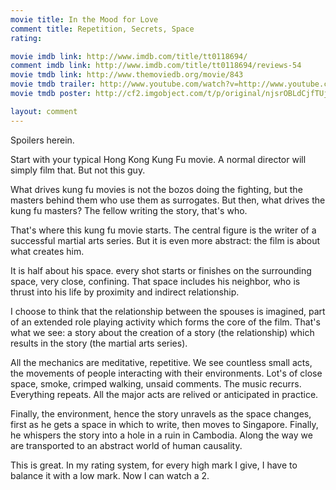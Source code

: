 ```yaml
---
movie title: In the Mood for Love
comment title: Repetition, Secrets, Space
rating: 

movie imdb link: http://www.imdb.com/title/tt0118694/
comment imdb link: http://www.imdb.com/title/tt0118694/reviews-54
movie tmdb link: http://www.themoviedb.org/movie/843
movie tmdb trailer: http://www.youtube.com/watch?v=http://www.youtube.com/watch?v=9kRQqksluZk
movie tmdb poster: http://cf2.imgobject.com/t/p/original/njsrOBLdCjfTUjhHuomEGNdnD8v.jpg

layout: comment
---
```


Spoilers herein.

Start with your typical Hong Kong Kung Fu movie. A normal director will simply film that. But not this guy.

What drives kung fu movies is not the bozos doing the fighting, but the masters behind them who use them as surrogates. But then, what drives the kung fu masters? The fellow writing the story, that's who.

That's where this kung fu movie starts. The central figure is the writer of a successful martial arts series. But it is even more abstract: the film is about what creates him.

It is half about his space. every shot starts or finishes on the surrounding space, very close, confining. That space includes his neighbor, who is thrust into his life by proximity and indirect relationship.

I choose to think that the relationship between the spouses is imagined, part of an extended role playing activity which forms the core of the film. That's what we see: a story about the creation of a story (the relationship) which results in the story (the martial arts series). 

All the mechanics are meditative, repetitive. We see countless small acts, the movements of people interacting with their environments. Lot's of close space, smoke, crimped walking, unsaid comments. The music recurrs. Everything repeats. All the major acts are relived or anticipated in practice.

Finally, the environment, hence the story unravels as the space changes, first as he gets a space in which to write, then moves to Singapore. Finally, he whispers the story into a hole in a ruin in Cambodia. Along the way we are transported to an abstract world of human causality.

This is great. In my rating system, for every high mark I give, I have to balance it with a low mark. Now I can watch a 2.